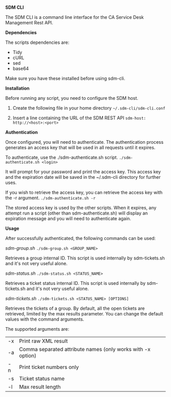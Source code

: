 
__SDM CLI__

The SDM CLI is a command line interface for the CA Service Desk Management Rest API.

__Dependencies__

The scripts dependencies are:

- Tidy
- cURL
- sed
- base64

Make sure you have these installed before using sdm-cli.

__Installation__

Before running any script, you need to configure the SDM host.

1. Create the following file in your home directory
``~/.sdm-cli/sdm-cli.conf``

2. Insert a line containing the URL of the SDM REST API
``sdm-host: http://<host>:<port>``

__Authentication__

Once configured, you will need to authenticate. The authentication process generates an access key that will be used in all requests until it expires.

To authenticate, use the ./sdm-authenticate.sh script.
``./sdm-authenticate.sh <login>``

It will prompt for your password and print the access key. This access key and the expiration date will be saved in the ~/.sdm-cli directory for further uses.

If you wish to retrieve the access key, you can retrieve the access key with the -r argument.
``./sdm-authenticate.sh -r``

The stored access key is used by the other scripts. When it expires, any attempt run a script (other than sdm-authenticate.sh) will display an expiration message and you will need to authenticate again.

__Usage__

After successfully authenticated, the following commands can be used:

_sdm-group.sh_
``./sdm-group.sh <GROUP_NAME>``

Retrieves a group internal ID.
This script is used internally by sdm-tickets.sh and it's not very useful alone.

_sdm-status.sh_
``./sdm-status.sh <STATUS_NAME>``

Retrieves a ticket status internal ID.
This script is used internally by sdm-tickets.sh and it's not very useful alone.

_sdm-tickets.sh_
``./sdm-tickets.sh <STATUS_NAME> [OPTIONS]``

Retrieves the tickets of a group. 
By default, all the open tickets are retrieved, limited by the max results parameter. You can change the default values with the command arguments.

The supported arguments are:

|||
|--|--|
| -x | Print raw XML result |
| -a | Comma separated attribute names (only works with -x option) |
| -n | Print ticket numbers only |
| -s | Ticket status name |
| -l | Max result length |

